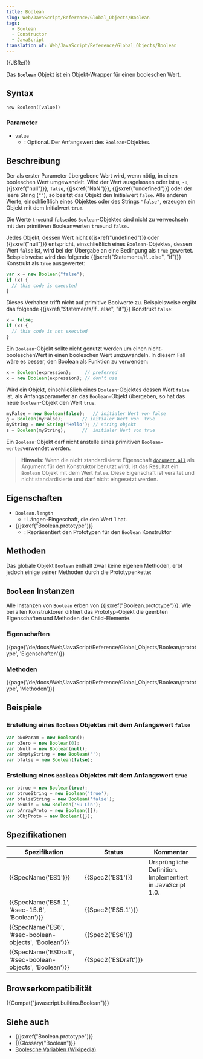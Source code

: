 ```yaml
---
title: Boolean
slug: Web/JavaScript/Reference/Global_Objects/Boolean
tags:
  - Boolean
  - Constructor
  - JavaScript
translation_of: Web/JavaScript/Reference/Global_Objects/Boolean
---
```

{{JSRef}}

Das **`Boolean`** Objekt ist ein Objekt-Wrapper für einen booleschen Wert.

## Syntax

    new Boolean([value])

### Parameter

- `value`
  - : Optional. Der Anfangswert des `Boolean`-Objektes.

## Beschreibung

Der als erster Parameter übergebene Wert wird, wenn nötig, in einen booleschen Wert umgewandelt. Wird der Wert ausgelassen oder ist `0`, `-0`, {{jsxref("null")}}, `false`, {{jsxref("NaN")}}, {{jsxref("undefined")}} oder der leere String (`""`), so besitzt das Objekt den Initialwert `false`. Alle anderen Werte, einschließlich eines Objektes oder des Strings `"false"`, erzeugen ein Objekt mit dem Initialwert `true`.

Die Werte `true`und `false`des `Boolean`-Objektes sind nicht zu verwechseln mit den primitiven Booleanwerten `true`und `false.`

Jedes Objekt, dessen Wert nicht {{jsxref("undefined")}} oder {{jsxref("null")}} entspricht, einschließlich eines `Boolean-`Objektes, dessen Wert `false` ist, wird bei der Übergabe an eine Bedingung als `true` gewertet. Beispielsweise wird das folgende {{jsxref("Statements/if...else", "if")}} Konstrukt als `true` ausgewertet:

```js
var x = new Boolean("false");
if (x) {
  // this code is executed
}
```

Dieses Verhalten trifft nicht auf primitive Boolwerte zu. Beispielsweise ergibt das folgende {{jsxref("Statements/if...else", "if")}} Konstrukt `false`:

```js
x = false;
if (x) {
  // this code is not executed
}
```

Ein `Boolean`-Objekt sollte nicht genutzt werden um einen nicht-booleschenWert in einen booleschen Wert umzuwandeln. In diesem Fall wäre es besser, den Boolean als Funktion zu verwenden:

```js
x = Boolean(expression);     // preferred
x = new Boolean(expression); // don't use
```

Wird ein Objekt, einschließlich eines `Boolean`-Objektes dessen Wert `false` ist, als Anfangsparameter an das `Boolean-`Objekt übergeben, so hat das neue `Boolean`-Objekt den Wert `true`.

```js
myFalse = new Boolean(false);   // initialer Wert von false
g = Boolean(myFalse);       // initialer Wert von  true
myString = new String('Hello'); // string objekt
s = Boolean(myString);      //  initialer Wert von true
```

Ein `Boolean`-Objekt darf nicht anstelle eines primitiven `Boolean-wertes`verwendet werden.

> **Hinweis:** Wenn die nicht standardisierte Eigenschaft [`document.all`](/de/docs/Web/API/Document#Properties) als Argument für den Konstruktor benutzt wird, ist das Resultat ein `Boolean` Objekt mit dem Wert `false`. Diese Eigenschaft ist veraltet und nicht standardisierte und darf nicht eingesetzt werden.

## Eigenschaften

- `Boolean.length`
  - : Längen-Eingeschaft, die den Wert 1 hat.
- {{jsxref("Boolean.prototype")}}
  - : Repräsentiert den Prototypen für den `Boolean` Konstruktor

## Methoden

Das globale Objekt `Boolean` enthält zwar keine eigenen Methoden, erbt jedoch einige seiner Methoden durch die Prototypenkette:

## `Boolean` Instanzen

Alle Instanzen von `Boolean` erben von {{jsxref("Boolean.prototype")}}. Wie bei allen Konstruktoren diktiert das Prototyp-Objekt die geerbten Eigenschaften und Methoden der Child-Elemente.

### Eigenschaften

{{page('/de/docs/Web/JavaScript/Reference/Global_Objects/Boolean/prototype', 'Eigenschaften')}}

### Methoden

{{page('/de/docs/Web/JavaScript/Reference/Global_Objects/Boolean/prototype', 'Methoden')}}

## Beispiele

### Erstellung eines `Boolean` Objektes mit dem Anfangswert `false`

```js
var bNoParam = new Boolean();
var bZero = new Boolean(0);
var bNull = new Boolean(null);
var bEmptyString = new Boolean('');
var bfalse = new Boolean(false);
```

### Erstellung eines `Boolean` Objektes mit dem Anfangswert `true`

```js
var btrue = new Boolean(true);
var btrueString = new Boolean('true');
var bfalseString = new Boolean('false');
var bSuLin = new Boolean('Su Lin');
var bArrayProto = new Boolean([]);
var bObjProto = new Boolean({});
```

## Spezifikationen

| Spezifikation                                                                | Status                       | Kommentar                                                  |
| ---------------------------------------------------------------------------- | ---------------------------- | ---------------------------------------------------------- |
| {{SpecName('ES1')}}                                                     | {{Spec2('ES1')}}         | Ursprüngliche Definition. Implementiert in JavaScript 1.0. |
| {{SpecName('ES5.1', '#sec-15.6', 'Boolean')}}                 | {{Spec2('ES5.1')}}     |                                                            |
| {{SpecName('ES6', '#sec-boolean-objects', 'Boolean')}}     | {{Spec2('ES6')}}         |                                                            |
| {{SpecName('ESDraft', '#sec-boolean-objects', 'Boolean')}} | {{Spec2('ESDraft')}} |                                                            |

## Browserkompatibilität

{{Compat("javascript.builtins.Boolean")}}

## Siehe auch

- {{jsxref("Boolean.prototype")}}
- {{Glossary("Boolean")}}
- [Boolesche Variablen (Wikipedia)](https://de.wikipedia.org/wiki/Boolesche_Variable)
